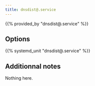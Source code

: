 ```yaml
---
title: dnsdist@.service
---
```


{{% provided_by "dnsdist@.service" %}}

## Options

{{% systemd_unit "dnsdist@.service" %}}

## Additionnal notes

Nothing here.